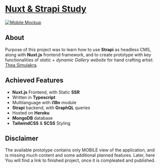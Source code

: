 # [Nuxt & Strapi Study](https://thetarnav.github.io/Nuxt-Strapi-Study/)

[![Mobile Mockup](https://user-images.githubusercontent.com/24491503/109354518-36785400-787e-11eb-9545-05c442e1c445.jpg)](https://thetarnav.github.io/Nuxt-Strapi-Study/)

## About

Purpose of this project was to learn how to use **Strapi** as headless CMS, along with **Nuxt.js** frontend framework, and to create prototype with key functionalities of _static + dynamic Gallery website_ for hand crafting artist: [Thea Simulakra](https://renkidzielo.pl).

## Achieved Features

-  **Nuxt.js** Frontend, with Static **SSR**
-  Written in **Typescript**
-  Multilanguage with **i18n** module
-  **Strapi** backend, with **GraphQL** queries
-  Hosted on **Heroku**
-  **MongoDB** database
-  **TailwindCSS** & **SCSS** Styling

## Disclaimer

The available prototype contains only MOBILE view of the application, and is missing much content and some additional planned features. Later, here You will find a link to finished project, once it is compleated and published.

